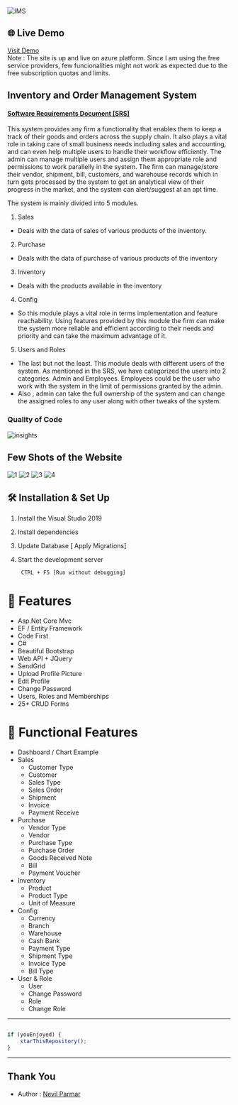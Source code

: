 ![IMS](https://user-images.githubusercontent.com/48133426/99826337-3cbfab80-2b7e-11eb-9b74-d8e80cdd5de7.jpg)


## 🌐 Live Demo
[Visit Demo](https://imsmvcsystem.azurewebsites.net/Account/Login) <br>
Note : The site is up and live on azure platform. Since I am using the free service providers, few funcionalities might not work as expected due to the free subscription quotas and limits.

## Inventory and Order Management System
#### [Software Requirements Document [SRS]](https://github.com/nevilparmar11/Project_CE092/blob/main/Documentation/Inventory_Management_System_CE092.pdf)

This system provides any firm a functionality that enables them to keep a track of their goods and orders across the supply chain. It also plays a vital role in taking care of small business needs including sales and accounting, and can even help multiple users to handle their workflow efficiently. The admin can manage multiple users and assign them appropriate role and permissions to work parallelly in the system. The firm can manage/store their vendor, shipment, bill, customers, and warehouse records which in turn gets processed by the system to get an analytical view of their progress in the market, and the system can alert/suggest at an apt time.

The system is mainly divided into 5 modules.
1. Sales
- Deals with the data of sales of various products of the inventory.
2. Purchase
- Deals with the data of purchase of various products of the inventory
3. Inventory
- Deals with the products available in the inventory
4. Config
- So this module plays a vital role in terms implementation and feature reachability. Using features provided by this module the firm can make the system more reliable and efficient according to their needs and priority and can take the maximum advantage of it.
5. Users and Roles
- The last but not the least. This module deals with different users of the system. As mentioned in the SRS, we have categorized the users into 2 categories. Admin and Employees. Employees could be the user who work with the system in the limit of permissions granted by the admin.
- Also , admin can take the full ownership of the system and can change the assigned roles to any user along with other tweaks of the system.


### Quality of Code 
![insights](https://user-images.githubusercontent.com/48133426/99827737-06832b80-2b80-11eb-8bc0-e65a62781095.png)


## Few Shots of the Website
![1](https://user-images.githubusercontent.com/48133426/99827545-c754da80-2b7f-11eb-927a-adbb63e9a5f3.png)
![2](https://user-images.githubusercontent.com/48133426/99827558-ccb22500-2b7f-11eb-851a-1cc0e1af1fda.png)
![3](https://user-images.githubusercontent.com/48133426/99827562-cd4abb80-2b7f-11eb-968c-cfbac8e22774.png)
![4](https://user-images.githubusercontent.com/48133426/99827564-cde35200-2b7f-11eb-9a62-3e4015e17b7c.png)


## 🛠 Installation & Set Up

1. Install the Visual Studio 2019

2. Install dependencies 

3. Update Database [ Apply Migrations]

4. Start the development server

   ```sh
    CTRL + F5 [Run without debugging]
   ```

# 🚀 Features

- Asp.Net Core Mvc
- EF / Entity Framework
- Code First
- C#
- Beautiful Bootstrap
- Web API + JQuery
- SendGrid
- Upload Profile Picture
- Edit Profile
- Change Password
- Users, Roles and Memberships
- 25+ CRUD Forms

# 🚀 Functional Features

- Dashboard / Chart Example
- Sales
  - Customer Type
  - Customer
  - Sales Type
  - Sales Order
  - Shipment
  - Invoice
  - Payment Receive
- Purchase
  - Vendor Type
  - Vendor
  - Purchase Type
  - Purchase Order
  - Goods Received Note
  - Bill
  - Payment Voucher
- Inventory
  - Product
  - Product Type
  - Unit of Measure
- Config
  - Currency
  - Branch
  - Warehouse
  - Cash Bank
  - Payment Type
  - Shipment Type
  - Invoice Type
  - Bill Type
- User & Role
  - User
  - Change Password
  - Role
  - Change Role
  
  
---------

```javascript

if (youEnjoyed) {
    starThisRepository();
}

```

-----------


## Thank You
- Author : [Nevil Parmar](https://nevilparmar.me)
